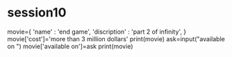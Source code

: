 # session10
movie={
    'name' : 'end game',
    'discription' : 'part 2 of infinity',
}
movie['cost']='more than 3 million dollars'
print(movie)
ask=input("available on ")
movie['available on']=ask
print(movie)
